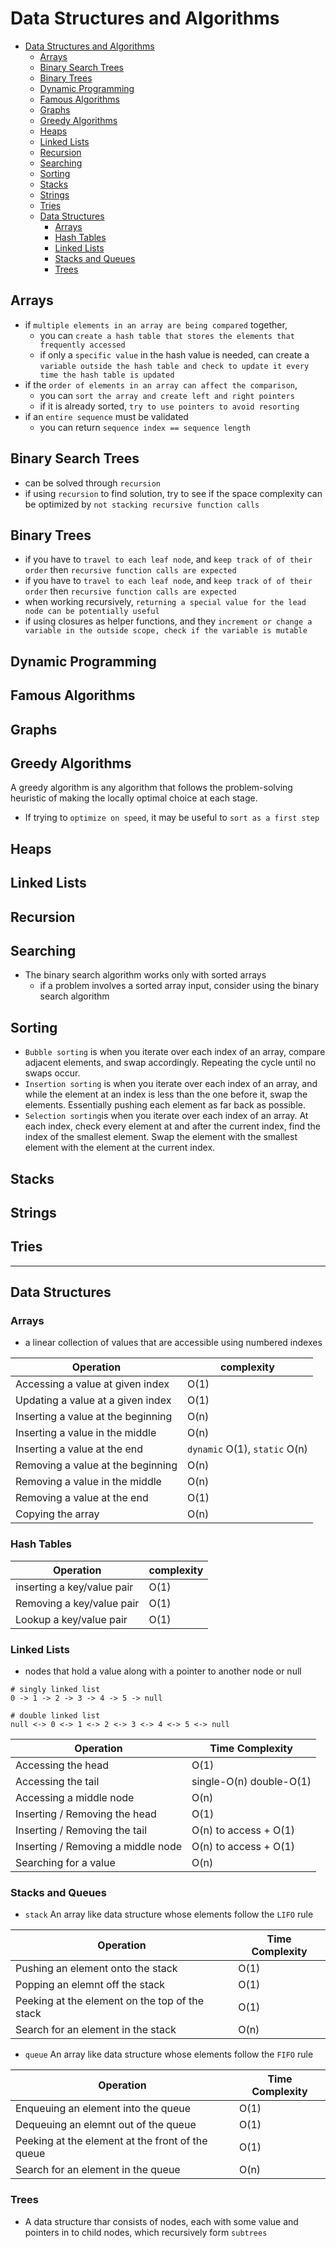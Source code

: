 # Data Structures and Algorithms
- [Data Structures and Algorithms](#data-structures-and-algorithms)
  - [Arrays](#arrays)
  - [Binary Search Trees](#binary-search-trees)
  - [Binary Trees](#binary-trees)
  - [Dynamic Programming](#dynamic-programming)
  - [Famous Algorithms](#famous-algorithms)
  - [Graphs](#graphs)
  - [Greedy Algorithms](#greedy-algorithms)
  - [Heaps](#heaps)
  - [Linked Lists](#linked-lists)
  - [Recursion](#recursion)
  - [Searching](#searching)
  - [Sorting](#sorting)
  - [Stacks](#stacks)
  - [Strings](#strings)
  - [Tries](#tries)
  - [Data Structures](#data-structures)
    - [Arrays](#arrays-1)
    - [Hash Tables](#hash-tables)
    - [Linked Lists](#linked-lists-1)
    - [Stacks and Queues](#stacks-and-queues)
    - [Trees](#trees)
## Arrays
- if `multiple elements in an array are being compared` together, 
  - you can `create a hash table that stores the elements that frequently accessed`
  - if only a `specific value` in the hash value is needed, can create a `variable outside the hash table and check to update it every time the hash table is updated`
- if the `order of elements in an array can affect the comparison`, 
  - you can `sort the array and create left and right pointers`
  - if it is already sorted, `try to use pointers to avoid resorting`
- if an `entire sequence` must be validated
  - you can return `sequence index == sequence length`
## Binary Search Trees
- can be solved through `recursion`
- if using `recursion` to find solution, try to see if the space complexity can be optimized by `not stacking recursive function calls`
## Binary Trees
- if you have to `travel to each leaf node`, and `keep track of of their order` then `recursive function calls are expected`
- if you have to `travel to each leaf node`, and `keep track of of their order` then `recursive function calls are expected`
- when working recursively, `returning a special value for the lead node can be potentially useful`
- if using closures as helper functions, and they `increment or change a variable in the outside scope, check if the variable is mutable`
## Dynamic Programming
## Famous Algorithms
## Graphs
## Greedy Algorithms
A greedy algorithm is any algorithm that follows the problem-solving heuristic of making the locally optimal choice at each stage.
- If trying to `optimize on speed`, it may be useful to `sort as a first step`
## Heaps
## Linked Lists
## Recursion
## Searching
- The binary search algorithm works only with sorted arrays
  - if a problem involves a sorted array input, consider using the binary search algorithm
## Sorting
- `Bubble sorting` is when you iterate over each index of an array, compare adjacent elements, and swap accordingly. Repeating the cycle until no swaps occur.
- `Insertion sorting` is when you iterate over each index of an array, and while the element at an index is less than the one before it, swap the elements. Essentially pushing each element as far back as possible.
- `Selection sorting`is when you iterate over each index of an array. At each index, check every element at and after the current index, find the index of the smallest element. Swap the element with the smallest element with the element at the current index.
## Stacks
## Strings
## Tries

---
## Data Structures
### Arrays
- a linear collection of values that are accessible using numbered indexes

| Operation                          | complexity                    |
| ---------------------------------- | ----------------------------- |
| Accessing a value at given index   | O(1)                          |
| Updating a value at a given index  | O(1)                          |
| Inserting a value at the beginning | O(n)                          |
| Inserting a value in the middle    | O(n)                          |
| Inserting a value at the end       | `dynamic` O(1), `static` O(n) |
| Removing a value at the beginning  | O(n)                          |
| Removing a value in the middle     | O(n)                          |
| Removing a value at the end        | O(1)                          |
| Copying the array                  | O(n)                          |

### Hash Tables

| Operation                  | complexity |
| -------------------------- | ---------- |
| inserting a key/value pair | O(1)       |
| Removing a key/value pair  | O(1)       |
| Lookup a key/value pair    | O(1)       |

### Linked Lists
- nodes that hold a value along with a pointer to another node or null

```
# singly linked list
0 -> 1 -> 2 -> 3 -> 4 -> 5 -> null
    
# double linked list
null <-> 0 <-> 1 <-> 2 <-> 3 <-> 4 <-> 5 <-> null
```

| Operation                          | Time Complexity         |
| ---------------------------------- | ----------------------- |
| Accessing the head                 | O(1)                    |
| Accessing the tail                 | single-O(n) double-O(1) |
| Accessing a middle node            | O(n)                    |
| Inserting / Removing the head      | O(1)                    |
| Inserting / Removing the tail      | O(n) to access + O(1)   |
| Inserting / Removing a middle node | O(n) to access + O(1)   |
| Searching for a value              | O(n)                    |

### Stacks and Queues

- `stack` An array like data structure whose elements follow the `LIFO` rule

| Operation                                      | Time Complexity |
| ---------------------------------------------- | --------------- |
| Pushing an element onto the stack              | O(1)            |
| Popping an elemnt off the stack                | O(1)            |
| Peeking at the element on the top of the stack | O(1)            |
| Search for an element in the stack             | O(n)            |

- `queue` An array like data structure whose elements follow the `FIFO` rule

| Operation                                        | Time Complexity |
| ------------------------------------------------ | --------------- |
| Enqueuing an element into the queue              | O(1)            |
| Dequeuing an elemnt out of the queue             | O(1)            |
| Peeking at the element at the front of the queue | O(1)            |
| Search for an element in the queue               | O(n)            |

### Trees
- A data structure thar consists of nodes, each with some value and pointers in to child nodes, which recursively form `subtrees`

